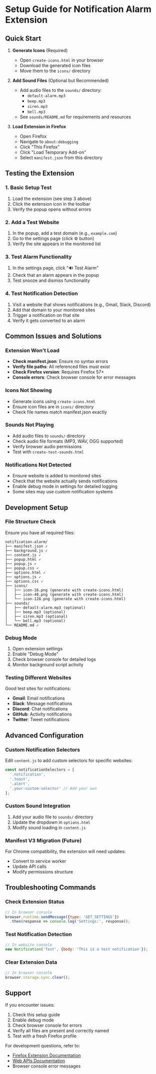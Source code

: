 # Setup Guide for Notification Alarm Extension

## Quick Start

1. **Generate Icons** (Required)
   - Open `create-icons.html` in your browser
   - Download the generated icon files
   - Move them to the `icons/` directory

2. **Add Sound Files** (Optional but Recommended)
   - Add audio files to the `sounds/` directory:
     - `default-alarm.mp3`
     - `beep.mp3` 
     - `siren.mp3`
     - `bell.mp3`
   - See `sounds/README.md` for requirements and resources

3. **Load Extension in Firefox**
   - Open Firefox
   - Navigate to `about:debugging`
   - Click "This Firefox"
   - Click "Load Temporary Add-on"
   - Select `manifest.json` from this directory

## Testing the Extension

### 1. Basic Setup Test
1. Load the extension (see step 3 above)
2. Click the extension icon in the toolbar
3. Verify the popup opens without errors

### 2. Add a Test Website
1. In the popup, add a test domain (e.g., `example.com`)
2. Go to the settings page (click ⚙️ button)
3. Verify the site appears in the monitored list

### 3. Test Alarm Functionality
1. In the settings page, click "🔊 Test Alarm"
2. Check that an alarm appears in the popup
3. Test snooze and dismiss functionality

### 4. Test Notification Detection
1. Visit a website that shows notifications (e.g., Gmail, Slack, Discord)
2. Add that domain to your monitored sites
3. Trigger a notification on that site
4. Verify it gets converted to an alarm

## Common Issues and Solutions

### Extension Won't Load
- **Check manifest.json**: Ensure no syntax errors
- **Verify file paths**: All referenced files must exist
- **Check Firefox version**: Requires Firefox 57+
- **Console errors**: Check browser console for error messages

### Icons Not Showing
- Generate icons using `create-icons.html`
- Ensure icon files are in `icons/` directory
- Check file names match manifest.json exactly

### Sounds Not Playing
- Add audio files to `sounds/` directory
- Check audio file formats (MP3, WAV, OGG supported)
- Verify browser audio permissions
- Test with `create-test-sounds.html`

### Notifications Not Detected
- Ensure website is added to monitored sites
- Check that the website actually sends notifications
- Enable debug mode in settings for detailed logging
- Some sites may use custom notification systems

## Development Setup

### File Structure Check
Ensure you have all required files:
```
notification-alarm/
├── manifest.json ✓
├── background.js ✓
├── content.js ✓
├── popup.html ✓
├── popup.js ✓
├── popup.css ✓
├── options.html ✓
├── options.js ✓
├── options.css ✓
├── icons/
│   ├── icon-16.png (generate with create-icons.html)
│   ├── icon-48.png (generate with create-icons.html)
│   └── icon-128.png (generate with create-icons.html)
├── sounds/
│   ├── default-alarm.mp3 (optional)
│   ├── beep.mp3 (optional)
│   ├── siren.mp3 (optional)
│   └── bell.mp3 (optional)
└── README.md ✓
```

### Debug Mode
1. Open extension settings
2. Enable "Debug Mode"
3. Check browser console for detailed logs
4. Monitor background script activity

### Testing Different Websites
Good test sites for notifications:
- **Gmail**: Email notifications
- **Slack**: Message notifications  
- **Discord**: Chat notifications
- **GitHub**: Activity notifications
- **Twitter**: Tweet notifications

## Advanced Configuration

### Custom Notification Selectors
Edit `content.js` to add custom selectors for specific websites:
```javascript
const notificationSelectors = [
  '.notification',
  '.toast',
  '.alert',
  '.your-custom-selector' // Add your own
];
```

### Custom Sound Integration
1. Add your audio file to `sounds/` directory
2. Update the dropdown in `options.html`
3. Modify sound loading in `content.js`

### Manifest V3 Migration (Future)
For Chrome compatibility, the extension will need updates:
- Convert to service worker
- Update API calls
- Modify permissions structure

## Troubleshooting Commands

### Check Extension Status
```javascript
// In browser console
browser.runtime.sendMessage({type: 'GET_SETTINGS'})
  .then(response => console.log('Settings:', response));
```

### Test Notification Detection
```javascript
// In website console
new Notification('Test', {body: 'This is a test notification'});
```

### Clear Extension Data
```javascript
// In browser console
browser.storage.sync.clear();
```

## Support

If you encounter issues:
1. Check this setup guide
2. Enable debug mode
3. Check browser console for errors
4. Verify all files are present and correctly named
5. Test with a fresh Firefox profile

For development questions, refer to:
- [Firefox Extension Documentation](https://developer.mozilla.org/en-US/docs/Mozilla/Add-ons/WebExtensions)
- [Web APIs Documentation](https://developer.mozilla.org/en-US/docs/Web/API)
- Browser console error messages
